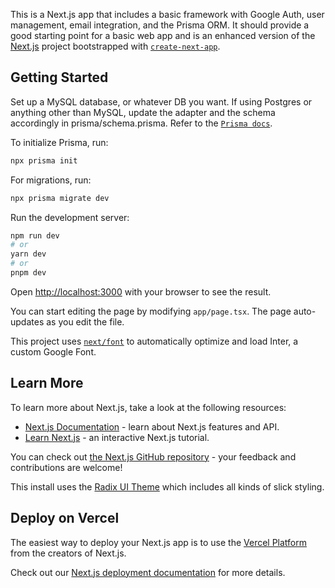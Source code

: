 This is a Next.js app that includes a basic framework with Google Auth, user management, email integration, and the Prisma ORM. It should provide a good starting point for a basic web app and is an enhanced version of the [Next.js](https://nextjs.org/) project bootstrapped with [`create-next-app`](https://github.com/vercel/next.js/tree/canary/packages/create-next-app).

## Getting Started

Set up a MySQL database, or whatever DB you want. If using Postgres or anything other than MySQL, update the adapter and the schema accordingly in prisma/schema.prisma. Refer to the [`Prisma docs`](https://www.prisma.io/docs/concepts/database-connectors/postgresql).

To initialize Prisma, run:

```bash
npx prisma init

```

For migrations, run:

```bash
npx prisma migrate dev
```

Run the development server:

```bash
npm run dev
# or
yarn dev
# or
pnpm dev
```

Open [http://localhost:3000](http://localhost:3000) with your browser to see the result.

You can start editing the page by modifying `app/page.tsx`. The page auto-updates as you edit the file.

This project uses [`next/font`](https://nextjs.org/docs/basic-features/font-optimization) to automatically optimize and load Inter, a custom Google Font.

## Learn More

To learn more about Next.js, take a look at the following resources:

- [Next.js Documentation](https://nextjs.org/docs) - learn about Next.js features and API.
- [Learn Next.js](https://nextjs.org/learn) - an interactive Next.js tutorial.

You can check out [the Next.js GitHub repository](https://github.com/vercel/next.js/) - your feedback and contributions are welcome!

This install uses the [Radix UI Theme](https://www.radix-ui.com/) which includes all kinds of slick styling.

## Deploy on Vercel

The easiest way to deploy your Next.js app is to use the [Vercel Platform](https://vercel.com/new?utm_medium=default-template&filter=next.js&utm_source=create-next-app&utm_campaign=create-next-app-readme) from the creators of Next.js.

Check out our [Next.js deployment documentation](https://nextjs.org/docs/deployment) for more details.

